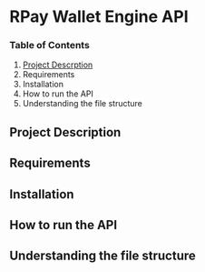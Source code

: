 # RPay Wallet Engine API

### Table of Contents

1) [Project Descrption](#)
2) Requirements
3) Installation
4) How to run the API
5) Understanding the file structure

## Project Description



## Requirements


## Installation



## How to run the API


## Understanding the file structure
